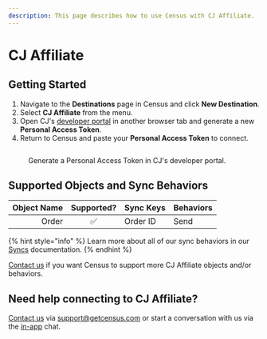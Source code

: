 ```yaml
---
description: This page describes how to use Census with CJ Affiliate.
---
```


# CJ Affiliate

## Getting Started

1. Navigate to the **Destinations** page in Census and click **New Destination**.
2. Select **CJ Affiliate** from the menu.
3. Open CJ's [developer portal](https://developers.cj.com/account/personal-access-tokens) in another browser tab and generate a new **Personal Access Token**.
4. Return to Census and paste your **Personal Access Token** to connect.

<figure><img src="../.gitbook/assets/cj-affiliate.png" alt=""><figcaption><p>Generate a Personal Access Token in CJ's developer portal.</p></figcaption></figure>

## Supported Objects and Sync Behaviors <a href="#supported-objects-and-sync-behaviors" id="supported-objects-and-sync-behaviors"></a>

| **Object Name** | **Supported?** | **Sync Keys** | **Behaviors** |
| --------------: | :------------: | ------------- | ------------- |
|           Order |        ✅       | Order ID      | Send          |

{% hint style="info" %}
Learn more about all of our sync behaviors in our [Syncs](../basics/core-concept#sync-behaviors) documentation.
{% endhint %}

[Contact us](mailto:support@getcensus.com) if you want Census to support more CJ Affiliate objects and/or behaviors.

## Need help connecting to CJ Affiliate?

[Contact us](mailto:support@getcensus.com) via support@getcensus.com or start a conversation with us via the [in-app](https://app.getcensus.com) chat.
